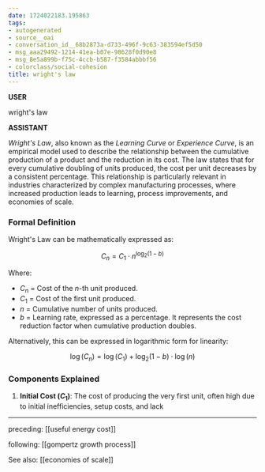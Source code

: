 ```yaml
---
date: 1724022183.195863
tags:
- autogenerated
- source__oai
- conversation_id__68b2873a-d733-496f-9c63-383594ef5d50
- msg_aaa29492-1214-41ea-b07e-98628f0d90e8
- msg_8e5a899b-f75c-4ccb-b587-f3584abbbf56
- colorclass/social-cohesion
title: wright's law
---
```


**USER**

wright's law


**ASSISTANT**

*Wright's Law*, also known as the *Learning Curve* or *Experience Curve*, is an empirical model used to describe the relationship between the cumulative production of a product and the reduction in its cost. The law states that for every cumulative doubling of units produced, the cost per unit decreases by a consistent percentage. This relationship is particularly relevant in industries characterized by complex manufacturing processes, where increased production leads to learning, process improvements, and economies of scale.

### Formal Definition

Wright's Law can be mathematically expressed as:

$$
C_n = C_1 \cdot n^{\log_2(1 - b)}
$$

Where:
- $C_n$ = Cost of the $n$-th unit produced.
- $C_1$ = Cost of the first unit produced.
- $n$ = Cumulative number of units produced.
- $b$ = Learning rate, expressed as a percentage. It represents the cost reduction factor when cumulative production doubles.

Alternatively, this can be expressed in logarithmic form for linearity:

$$
\log(C_n) = \log(C_1) + \log_2(1 - b) \cdot \log(n)
$$

### Components Explained

1. **Initial Cost ($C_1$)**: The cost of producing the very first unit, often high due to initial inefficiencies, setup costs, and lack


---

preceding: [[useful energy cost]]  


following: [[gompertz growth process]]

See also: [[economies of scale]]